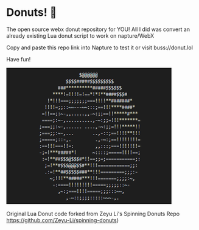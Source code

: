 # Donuts! 🍩

The open source webx donut repository for YOU!
All I did was convert an already existing Lua donut script to work on napture/WebX

Copy and paste this repo link into Napture to test it or visit buss://donut.lol

Have fun!

![donut](donut.gif)

Original Lua Donut code forked from Zeyu Li's Spinning Donuts Repo
https://github.com/Zeyu-Li/spinning-donuts)
